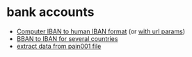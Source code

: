 # bank accounts

- [Computer IBAN to human IBAN format](https://koenbeek.github.io/webtools/replace.html?paramfile=examples/computerIBANtohumanIBAN.json) (or [with url params](https://koenbeek.github.io/webtools/replace.html?matchpat=.{4}&reppat=%24%26%20&intext=LU680101576806700096%0AFR7630004000033366175096859%0AES3820951234610304500770%0APL60105000996370639354620713%0AES7804879876521231001632%0ANL31ABNA2057285030%0APT50002700007760748336709%0AFR7620041010054295993916028%0ANL27INGB0243608535%0AIT97T0542811101014609483786%0ALU790010768994155852%0AFR7630004000035166056224336%0ANL86RABO6039596031%0ABE13299810640039%0ALU280014618950303508))
- [BBAN to IBAN for several countries](https://koenbeek.github.io/webtools/bban2iban.html?paramfile=examples/BBAN2IBAN.json)
- [extract data from pain001 file](https://koenbeek.github.io/webtools/xpathslist.html?paramfile=examples/pain001.json)
